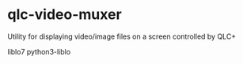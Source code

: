 # qlc-video-muxer
Utility for displaying video/image files on a screen controlled by QLC+

liblo7
python3-liblo